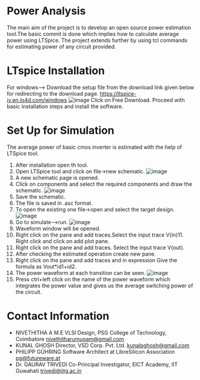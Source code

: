 Power Analysis 
===============

The main aim of the project is to develop an open source power estimation tool.The basic commit is done which implies how to calculate average power using LTSpice. The project extends further by using tcl commands for estimating power of any circuit provided.

LTspice Installation 
====================
For windows--> Download the setup file from the download link given below for redirecting to the download page.
https://ltspice-iv.en.lo4d.com/windows
![image](https://user-images.githubusercontent.com/46344842/84529388-004e7080-acff-11ea-9d3d-28fbcaef2fd0.png)
Click on Free Download.
Proceed with basic installation steps and install the software.

Set Up for Simulation
===================================
The average power of basic cmos inverter is estimated with the help of LTSpice tool.
1. After installation open th tool.
2. Open LTSpice tool and click on file->new schematic.
![image](https://user-images.githubusercontent.com/46344842/84529596-57544580-acff-11ea-80fe-0f2183812977.png)
3. A new schematic page is opened.
4. Click on components and select the required components and draw the schematic.
![image](https://user-images.githubusercontent.com/46344842/84529687-8074d600-acff-11ea-9311-1134447dfe28.png)
5. Save the schematic.
6. The file is saved in .asc format.
7. To open the existing one file->open and select the target design.
![image](https://user-images.githubusercontent.com/46344842/84529765-a9956680-acff-11ea-86b0-40591cb80423.png)
8. Go to simulate-->run.
![image](https://user-images.githubusercontent.com/46344842/84529836-c5007180-acff-11ea-90f4-6b54b4fd9e00.png)
9. Waveform window will be opened.
10. Right click on the pane and add traces.Select the input trace V(in)11. Right click and click on add plot pane.
12. Right click on the pane and add traces. Select the input trace V(out).
13. After checking the estimated operation create new pane.
14. Right click on the pane and add traces and in expression Give the formula as Vout*id1+id2.
15. The power waveform at each transition can be seen.
![image](https://user-images.githubusercontent.com/46344842/84530211-6091e200-ad00-11ea-99a2-b834bf19645e.png)
16. Press ctrl+left click on the name of the power waveform which integrates the power value and gives us the average switching power of the circuit.

Contact Information
===================================
- NIVETHITHA A 
 M.E VLSI Design, PSG College of Technology, Coimbatore
  nivethitharumugam@gmail.com
- KUNAL GHOSH 
 Director, VSD Corp. Pvt. Ltd. 
  kunalpghosh@gmail.com
- PHILIPP GÜHRING 
Software Architect at LibreSilicon Association
  pg@futureware.at
 - Dr. GAURAV TRIVEDI 
 Co-Principal Investigator, EICT Academy, IIT Guwahati
  trivedi@iitg.ac.in
